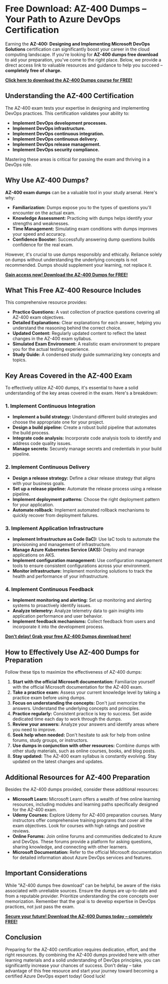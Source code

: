 # Free Download: AZ-400 Dumps – Your Path to Azure DevOps Certification

Earning the **AZ-400: Designing and Implementing Microsoft DevOps Solutions** certification can significantly boost your career in the cloud computing landscape. If you're looking for **AZ-400 dumps free download** to aid your preparation, you've come to the right place. Below, we provide a direct access link to valuable resources and guidance to help you succeed – **completely free of charge.**

[**Click here to download the AZ-400 Dumps course for FREE!**](https://udemywork.com/az-400-dumps)

## Understanding the AZ-400 Certification

The AZ-400 exam tests your expertise in designing and implementing DevOps practices. This certification validates your ability to:

*   **Implement DevOps development processes.**
*   **Implement DevOps infrastructure.**
*   **Implement DevOps continuous integration.**
*   **Implement DevOps continuous delivery.**
*   **Implement DevOps release management.**
*   **Implement DevOps security compliance.**

Mastering these areas is critical for passing the exam and thriving in a DevOps role.

## Why Use AZ-400 Dumps?

**AZ-400 exam dumps** can be a valuable tool in your study arsenal. Here's why:

*   **Familiarization:** Dumps expose you to the types of questions you'll encounter on the actual exam.
*   **Knowledge Assessment:** Practicing with dumps helps identify your strengths and weaknesses.
*   **Time Management:** Simulating exam conditions with dumps improves your speed and accuracy.
*   **Confidence Booster:** Successfully answering dump questions builds confidence for the real exam.

However, it's crucial to use dumps responsibly and ethically. Reliance solely on dumps without understanding the underlying concepts is not recommended. Dumps should supplement your learning, not replace it.

[**Gain access now! Download the AZ-400 Dumps for FREE!**](https://udemywork.com/az-400-dumps)

## What This Free AZ-400 Resource Includes

This comprehensive resource provides:

*   **Practice Questions:** A vast collection of practice questions covering all AZ-400 exam objectives.
*   **Detailed Explanations:** Clear explanations for each answer, helping you understand the reasoning behind the correct choice.
*   **Updated Content:** Regularly updated content to reflect the latest changes in the AZ-400 exam syllabus.
*   **Simulated Exam Environment:** A realistic exam environment to prepare you for the actual testing experience.
*   **Study Guide:** A condensed study guide summarizing key concepts and topics.

## Key Areas Covered in the AZ-400 Exam

To effectively utilize AZ-400 dumps, it's essential to have a solid understanding of the key areas covered in the exam. Here's a breakdown:

### 1. Implement Continuous Integration

*   **Implement a build strategy:** Understand different build strategies and choose the appropriate one for your project.
*   **Design a build pipeline:** Create a robust build pipeline that automates the build process.
*   **Integrate code analysis:** Incorporate code analysis tools to identify and address code quality issues.
*   **Manage secrets:** Securely manage secrets and credentials in your build pipeline.

### 2. Implement Continuous Delivery

*   **Design a release strategy:** Define a clear release strategy that aligns with your business goals.
*   **Set up a release pipeline:** Automate the release process using a release pipeline.
*   **Implement deployment patterns:** Choose the right deployment pattern for your application.
*   **Automate rollback:** Implement automated rollback mechanisms to quickly recover from deployment failures.

### 3. Implement Application Infrastructure

*   **Implement Infrastructure as Code (IaC):** Use IaC tools to automate the provisioning and management of infrastructure.
*   **Manage Azure Kubernetes Service (AKS):** Deploy and manage applications on AKS.
*   **Implement configuration management:** Use configuration management tools to ensure consistent configurations across your environment.
*   **Monitor infrastructure:** Implement monitoring solutions to track the health and performance of your infrastructure.

### 4. Implement Continuous Feedback

*   **Implement monitoring and alerting:** Set up monitoring and alerting systems to proactively identify issues.
*   **Analyze telemetry:** Analyze telemetry data to gain insights into application performance and user behavior.
*   **Implement feedback mechanisms:** Collect feedback from users and incorporate it into the development process.

[**Don't delay! Grab your free AZ-400 Dumps download here!**](https://udemywork.com/az-400-dumps)

## How to Effectively Use AZ-400 Dumps for Preparation

Follow these tips to maximize the effectiveness of AZ-400 dumps:

1.  **Start with the official Microsoft documentation:** Familiarize yourself with the official Microsoft documentation for the AZ-400 exam.
2.  **Take a practice exam:** Assess your current knowledge level by taking a practice exam before using dumps.
3.  **Focus on understanding the concepts:** Don't just memorize the answers. Understand the underlying concepts and principles.
4.  **Practice regularly:** Consistent practice is key to success. Set aside dedicated time each day to work through the dumps.
5.  **Review your answers:** Analyze your answers and identify areas where you need to improve.
6.  **Seek help when needed:** Don't hesitate to ask for help from online forums, study groups, or instructors.
7.  **Use dumps in conjunction with other resources:** Combine dumps with other study materials, such as online courses, books, and blog posts.
8.  **Stay updated:** The AZ-400 exam syllabus is constantly evolving. Stay updated on the latest changes and updates.

## Additional Resources for AZ-400 Preparation

Besides the AZ-400 dumps provided, consider these additional resources:

*   **Microsoft Learn:** Microsoft Learn offers a wealth of free online learning resources, including modules and learning paths specifically designed for the AZ-400 exam.
*   **Udemy Courses:** Explore Udemy for AZ-400 preparation courses. Many instructors offer comprehensive training programs that cover all the exam objectives. Look for courses with high ratings and positive reviews.
*   **Online Forums:** Join online forums and communities dedicated to Azure and DevOps. These forums provide a platform for asking questions, sharing knowledge, and connecting with other learners.
*   **Microsoft Documentation:** Refer to the official Microsoft documentation for detailed information about Azure DevOps services and features.

## Important Considerations

While "AZ-400 dumps free download" can be helpful, be aware of the risks associated with unreliable sources. Ensure the dumps are up-to-date and from a reputable provider. Prioritize understanding the core concepts over memorization. Remember that the goal is to develop expertise in DevOps practices, not just pass the exam.

[**Secure your future! Download the AZ-400 Dumps today – completely FREE!**](https://udemywork.com/az-400-dumps)

## Conclusion

Preparing for the AZ-400 certification requires dedication, effort, and the right resources. By combining the AZ-400 dumps provided here with other learning materials and a solid understanding of DevOps principles, you can significantly increase your chances of success. Don't delay – take advantage of this free resource and start your journey toward becoming a certified Azure DevOps expert today! Good luck!
